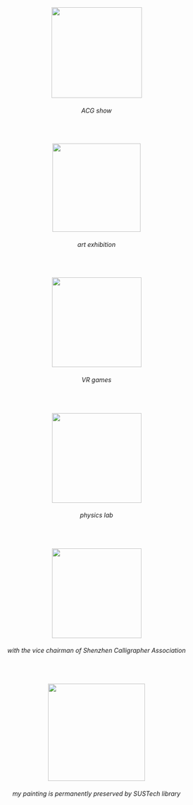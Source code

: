 
<div align="center">
    <img src="https://suntcrick.github.io/images/blog/6.jpg" width="205px" />
    <h6>ACG show</h6><br><br>
    <img src="https://suntcrick.github.io/images/blog/4.jpg" width="200px" />
    <h6>art exhibition</h6><br><br>
    <img src="https://suntcrick.github.io/images/blog/9.jpg" width="203px" />
    <h6>VR games</h6><br><br>
    <img src="https://suntcrick.github.io/images/blog/8.jpg" width="203px" />
    <h6>physics lab</h6><br><br>
    <img src="https://suntcrick.github.io/images/blog/5.jpg" width="203px" />
    <h6>with the vice chairman of Shenzhen Calligrapher Association</h6><br><br>
    <img src="https://suntcrick.github.io/images/blog/2.jpg" width="220px" />
    <h6>my painting is permanently preserved by SUSTech library</h6><br><br>
</div>




